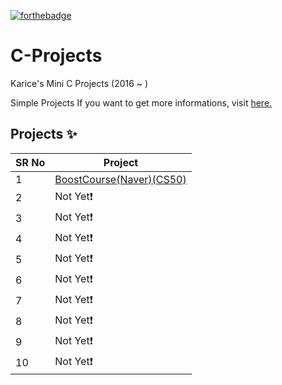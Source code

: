 <!-- ALL-CONTRIBUTORS-BADGE:START - Do not remove or modify this section -->

[![forthebadge](https://forthebadge.com/images/badges/made-with-c.svg)](https://forthebadge.com)

# C-Projects

Karice's Mini C Projects (2016 ~ ) 

Simple Projects If you want to get more informations, visit [here.](https://karice.tistory.com/)


## Projects ✨

SR No   | Project 
--- | --- 
1 | [BoostCourse(Naver)(CS50)](https://github.com/kl529/C_Projects/tree/BoostCourse)
2 | Not Yet❗
3 | Not Yet❗
4 | Not Yet❗
5 | Not Yet❗
6 | Not Yet❗
7 | Not Yet❗
8 | Not Yet❗
9 | Not Yet❗
10 | Not Yet❗
